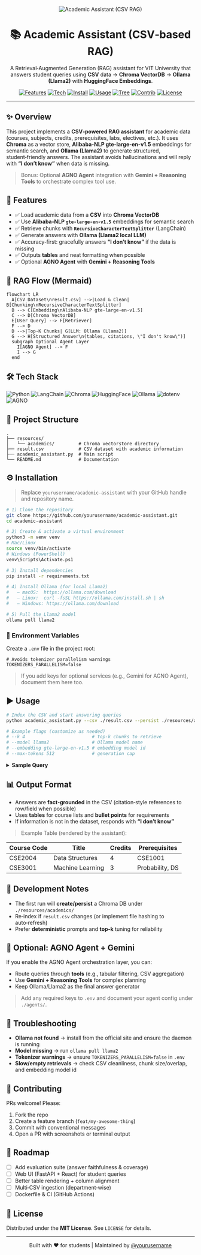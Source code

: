 <p align="center">
  <picture>
    <source media="(prefers-color-scheme: dark)" srcset="https://img.shields.io/badge/Academic%20Assistant-CSV%20RAG-0b3d91?style=for-the-badge&logo=github&logoColor=white">
    <img alt="Academic Assistant (CSV RAG)" src="https://img.shields.io/badge/Academic%20Assistant-CSV%20RAG-1f6feb?style=for-the-badge&logo=github">
  </picture>
</p>

<h1 align="center">📚 Academic Assistant (CSV‑based RAG)</h1>

<p align="center">
  A Retrieval‑Augmented Generation (RAG) assistant for VIT University that answers student queries using
  <b>CSV</b> data → <b>Chroma VectorDB</b> → <b>Ollama (Llama2)</b> with <b>HuggingFace Embeddings</b>.
</p>

<p align="center">
  <a href="#-features"><img alt="Features" src="https://img.shields.io/badge/Features-9-10b981?style=flat-square"></a>
  <a href="#%EF%B8%8F-tech-stack"><img alt="Tech" src="https://img.shields.io/badge/Tech-Stack-6366f1?style=flat-square"></a>
  <a href="#%EF%B8%8F-installation"><img alt="Install" src="https://img.shields.io/badge/Install-Guide-22c55e?style=flat-square"></a>
  <a href="#-usage"><img alt="Usage" src="https://img.shields.io/badge/Usage-CLI-06b6d4?style=flat-square"></a>
  <a href="#-project-structure"><img alt="Tree" src="https://img.shields.io/badge/Project-Tree-f59e0b?style=flat-square"></a>
  <a href="#-contributing"><img alt="Contrib" src="https://img.shields.io/badge/PRs-Welcome-f472b6?style=flat-square"></a>
  <a href="#-license"><img alt="License" src="https://img.shields.io/badge/License-MIT-111827?style=flat-square"></a>
</p>

---

## ✨ Overview

This project implements a **CSV‑powered RAG assistant** for academic data (courses, subjects, credits, prerequisites,
labs, electives, etc.). It uses **Chroma** as a vector store, **Alibaba-NLP gte-large-en-v1.5** embeddings for semantic
search, and **Ollama (Llama2)** to generate structured, student‑friendly answers. The assistant avoids hallucinations
and will reply with **“I don’t know”** when data is missing.

> Bonus: Optional **AGNO Agent** integration with **Gemini + Reasoning Tools** to orchestrate complex tool use.

## 🚀 Features

* ✅ Load academic data from a **CSV** into **Chroma VectorDB**
* ✅ Use **Alibaba‑NLP `gte-large-en-v1.5`** embeddings for semantic search
* ✅ Retrieve chunks with **`RecursiveCharacterTextSplitter`** (LangChain)
* ✅ Generate answers with **Ollama (Llama2 local LLM)**
* ✅ Accuracy‑first: gracefully answers **“I don’t know”** if the data is missing
* ✅ Outputs **tables** and neat formatting when possible
* ✅ Optional **AGNO Agent** with **Gemini + Reasoning Tools**

## 🧠 RAG Flow (Mermaid)

```mermaid
flowchart LR
  A[CSV Dataset\nresult.csv] -->|Load & Clean| B[Chunking\nRecursiveCharacterTextSplitter]
  B --> C[Embedding\nAlibaba-NLP gte-large-en-v1.5]
  C --> D[Chroma VectorDB]
  E[User Query] --> F[Retriever]
  F --> D
  D -->|Top‑K Chunks| G[LLM: Ollama (Llama2)]
  G --> H[Structured Answer\n(tables, citations, \"I don't know\")]
  subgraph Optional Agent Layer
    I[AGNO Agent] --> F
    I --> G
  end
```

## 🛠️ Tech Stack

<p>
  <img alt="Python" src="https://img.shields.io/badge/Python-3.9%2B-3776AB?logo=python&logoColor=white">
  <img alt="LangChain" src="https://img.shields.io/badge/LangChain-Tooling-1a7f37?logo=chainlink&logoColor=white">
  <img alt="Chroma" src="https://img.shields.io/badge/Chroma-VectorDB-8b5cf6">
  <img alt="HuggingFace" src="https://img.shields.io/badge/HuggingFace-Embeddings-ffcc00?logo=huggingface&logoColor=black">
  <img alt="Ollama" src="https://img.shields.io/badge/Ollama-Llama2-0ea5e9">
  <img alt="dotenv" src="https://img.shields.io/badge/dotenv-Config-4ade80">
  <img alt="AGNO" src="https://img.shields.io/badge/AGNO-Optional-f97316">
</p>

## 📂 Project Structure

```
.
├── resources/
│   └── academics/         # Chroma vectorstore directory
├── result.csv             # CSV dataset with academic information
├── academic_assistant.py  # Main script
└── README.md              # Documentation
```

## ⚙️ Installation

> Replace `yourusername/academic-assistant` with your GitHub handle and repository name.

```bash
# 1) Clone the repository
git clone https://github.com/yourusername/academic-assistant.git
cd academic-assistant

# 2) Create & activate a virtual environment
python3 -m venv venv
# Mac/Linux
source venv/bin/activate
# Windows (PowerShell)
venv\Scripts\Activate.ps1

# 3) Install dependencies
pip install -r requirements.txt

# 4) Install Ollama (for local Llama2)
#   – macOS:  https://ollama.com/download
#   – Linux:  curl -fsSL https://ollama.com/install.sh | sh
#   – Windows: https://ollama.com/download

# 5) Pull the Llama2 model
ollama pull llama2
```

### 🔐 Environment Variables

Create a `.env` file in the project root:

```dotenv
# Avoids tokenizer parallelism warnings
TOKENIZERS_PARALLELISM=false
```

> If you add keys for optional services (e.g., Gemini for AGNO Agent), document them here too.

## ▶️ Usage

```bash
# Index the CSV and start answering queries
python academic_assistant.py --csv ./result.csv --persist ./resources/academics

# Example flags (customize as needed)
# --k 4                         # top-k chunks to retrieve
# --model llama2                # Ollama model name
# --embedding gte-large-en-v1.5 # embedding model id
# --max-tokens 512              # generation cap
```

<details>
  <summary><b>Sample Query</b></summary>

```text
User: What are the prerequisites for CSE2004 and how many credits is it?
Assistant:
- Course: CSE2004 — Data Structures
- Credits: 4
- Prerequisites: CSE1001 or equivalent foundation (per CSV row #42)
```

</details>

## 📊 Output Format

* Answers are **fact‑grounded** in the CSV (citation‑style references to row/field when possible)
* Uses **tables** for course lists and **bullet points** for requirements
* If information is not in the dataset, responds with **“I don’t know”**

> Example Table (rendered by the assistant):

| Course Code | Title            | Credits | Prerequisites   |
| ----------- | ---------------- | ------- | --------------- |
| CSE2004     | Data Structures  | 4       | CSE1001         |
| CSE3001     | Machine Learning | 3       | Probability, DS |

## 🧪 Development Notes

* The first run will **create/persist** a Chroma DB under `./resources/academics/`
* Re‑index if `result.csv` changes (or implement file hashing to auto‑refresh)
* Prefer **deterministic** prompts and **top‑k** tuning for reliability

## 🧩 Optional: AGNO Agent + Gemini

If you enable the AGNO Agent orchestration layer, you can:

* Route queries through **tools** (e.g., tabular filtering, CSV aggregation)
* Use **Gemini + Reasoning Tools** for complex planning
* Keep Ollama/Llama2 as the final answer generator

> Add any required keys to `.env` and document your agent config under `./agents/`.

## 🐛 Troubleshooting

* **Ollama not found** → install from the official site and ensure the daemon is running
* **Model missing** → run `ollama pull llama2`
* **Tokenizer warnings** → ensure `TOKENIZERS_PARALLELISM=false` in `.env`
* **Slow/empty retrievals** → check CSV cleanliness, chunk size/overlap, and embedding model id

## 🤝 Contributing

PRs welcome! Please:

1. Fork the repo
2. Create a feature branch (`feat/my-awesome-thing`)
3. Commit with conventional messages
4. Open a PR with screenshots or terminal output

## 🧭 Roadmap

* [ ] Add evaluation suite (answer faithfulness & coverage)
* [ ] Web UI (FastAPI + React) for student queries
* [ ] Better table rendering + column alignment
* [ ] Multi‑CSV ingestion (department‑wise)
* [ ] Dockerfile & CI (GitHub Actions)

## 📜 License

Distributed under the **MIT License**. See `LICENSE` for details.

---

<p align="center">
  Built with ❤️ for students | Maintained by <a href="https://github.com/yourusername">@yourusername</a>
</p>
